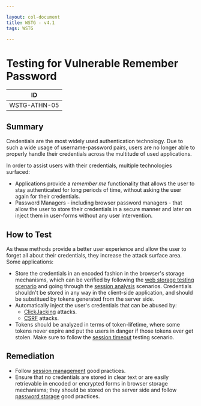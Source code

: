```yaml
---

layout: col-document
title: WSTG - v4.1
tags: WSTG

---
```

# Testing for Vulnerable Remember Password

|ID            |
|--------------|
|WSTG-ATHN-05|

## Summary

Credentials are the most widely used authentication technology. Due to such a wide usage of username-password pairs, users are no longer able to properly handle their credentials across the multitude of used applications.

In order to assist users with their credentials, multiple technologies surfaced:

- Applications provide a *remember me* functionality that allows the user to stay authenticated for long periods of time, without asking the user again for their credentials.
- Password Managers - including browser password managers - that allow the user to store their credentials in a secure manner and later on inject them in user-forms without any user intervention.

## How to Test

As these methods provide a better user experience and allow the user to forget all about their credentials, they increase the attack surface area. Some applications:

- Store the credentials in an encoded fashion in the browser's storage mechanisms, which can be verified by following the [web storage testing scenario](../11-Client_Side_Testing/12-Testing_Browser_Storage.md) and going through the [session analysis](../06-Session_Management_Testing/01-Testing_for_Session_Management_Schema.md#session_analysis) scenarios. Credentials shouldn't be stored in any way in the client-side application, and should be substitued by tokens generated from the server side.
- Automatically inject the user's credentials that can be abused by:
  - [ClickJacking](../11-Client_Side_Testing/09-Testing_for_Clickjacking.md) attacks.
  - [CSRF](../06-Session_Management_Testing/05-Testing_for_Cross_Site_Request_Forgery.md) attacks.
- Tokens should be analyzed in terms of token-lifetime, where some tokens never expire and put the users in danger if those tokens ever get stolen. Make sure to follow the [session timeout](../06-Session_Management_Testing/07-Testing_Session_Timeout.md) testing scenario.

## Remediation

- Follow [session management](https://cheatsheetseries.owasp.org/cheatsheets/Session_Management_Cheat_Sheet.html) good practices.
- Ensure that no credentials are stored in clear text or are easily retrievable in encoded or encrypted forms in browser storage mechanisms; they should be stored on the server side and follow [password storage](https://cheatsheetseries.owasp.org/cheatsheets/Password_Storage_Cheat_Sheet.html) good practices.
